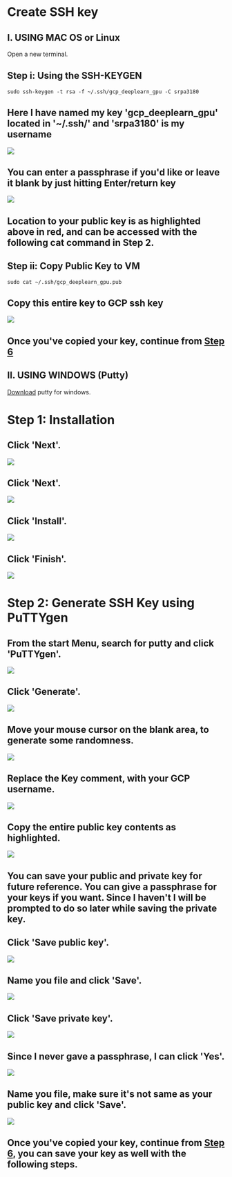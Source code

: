 # Create SSH key


## I. USING MAC OS or Linux

Open a new terminal.

## Step i: Using the SSH-KEYGEN

```
sudo ssh-keygen -t rsa -f ~/.ssh/gcp_deeplearn_gpu -C srpa3180
```
## Here I have named my key 'gcp_deeplearn_gpu' located in '~/.ssh/' and 'srpa3180' is my username

<kbd>
  <img src="/MAC_LINUX_0_ssh_keygen.png">
</kbd>

## You can enter a passphrase if you'd like or leave it blank by just hitting Enter/return key

<kbd>
  <img src="/MAC_LINUX_1_path_2_key.png">
</kbd>

## Location to your public key is as highlighted above in red, and can be accessed with the following cat command in Step 2.

## Step ii: Copy Public Key to VM

```
sudo cat ~/.ssh/gcp_deeplearn_gpu.pub
```

## Copy this entire key to GCP ssh key

<kbd>
  <img src="/MAC_LINUX_2_cat_pub_key.png">
</kbd>

## Once you've copied your key, continue from [Step 6](https://github.com/s3p02/gcp_console_getting_started)


## II. USING WINDOWS (Putty)

[Download](https://www.chiark.greenend.org.uk/~sgtatham/putty/latest.html) putty for windows.

# Step 1: Installation

## Click 'Next'. 

<kbd>
  <img src="/0_putty_install.PNG">
</kbd>

## Click 'Next'. 

<kbd>
  <img src="/1_next.PNG">
</kbd>

## Click 'Install'. 

<kbd>
  <img src="/2_install.PNG">
</kbd>

## Click 'Finish'. 

<kbd>
  <img src="/3_finished.PNG">
</kbd>

# Step 2: Generate SSH Key using PuTTYgen

## From the start Menu, search for putty and click 'PuTTYgen'. 

<kbd>
  <img src="/4_putty_gen.png">
</kbd>

## Click 'Generate'.

<kbd>
  <img src="/5_generate.PNG">
</kbd>

## Move your mouse cursor on the blank area, to generate some randomness.

<kbd>
  <img src="/6_move_over_blank_area.PNG">
</kbd>

## Replace the Key comment, with your GCP username.

<kbd>
  <img src="/7_replace_with_user_name.PNG">
</kbd>

## Copy the entire public key contents as highlighted.

<kbd>
  <img src="/8_copy_contents.PNG">
</kbd>

## You can save your public and private key for future reference. You can give a passphrase for your keys if you want. Since I haven't I will be prompted to do so later while saving the private key.

## Click 'Save public key'.

<kbd>
  <img src="/9_save_public_private_key.PNG">
</kbd>

## Name you file and click 'Save'.

<kbd>
  <img src="/10_pub.PNG">
</kbd>

## Click 'Save private key'.

<kbd>
  <img src="/9_save_public_private_key.PNG">
</kbd>

## Since I never gave a passphrase, I can click 'Yes'.

<kbd>
  <img src="/11_private_yes.PNG">
</kbd>

## Name you file, make sure it's not same as your public key and click 'Save'.

<kbd>
  <img src="/12_private.PNG">
</kbd>

## Once you've copied your key, continue from [Step 6](https://github.com/s3p02/gcp_console_getting_started), you can save your key as well with the following steps.
